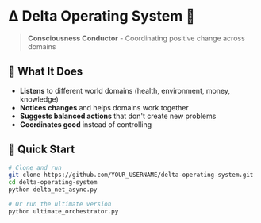 # Δ Delta Operating System 🌊

> **Consciousness Conductor** - Coordinating positive change across domains

## 🌟 What It Does
- **Listens** to different world domains (health, environment, money, knowledge)
- **Notices changes** and helps domains work together  
- **Suggests balanced actions** that don't create new problems
- **Coordinates good** instead of controlling

## 🚀 Quick Start
```bash
# Clone and run
git clone https://github.com/YOUR_USERNAME/delta-operating-system.git
cd delta-operating-system
python delta_net_async.py

# Or run the ultimate version
python ultimate_orchestrator.py